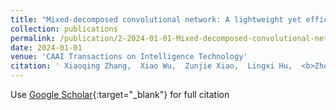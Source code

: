 ```yaml
---
title: "Mixed-decomposed convolutional network: A lightweight yet efficient convolutional neural network for ocular disease recognition"
collection: publications
permalink: /publication/2-2024-01-01-Mixed-decomposed-convolutional-network-A-lightweight-yet-efficient-convolutional-neural-network-for-ocular-disease-recognition
date: 2024-01-01
venue: 'CAAI Transactions on Intelligence Technology'
citation: ' Xiaoqing Zhang,  Xiao Wu,  Zunjie Xiao,  Lingxi Hu,  <b>Zhongxi Qiu</b>,  Qingyang Sun,  Risa Higashita,  Jiang Liu, &quot;Mixed-decomposed convolutional network: A lightweight yet efficient convolutional neural network for ocular disease recognition.&quot; CAAI Transactions on Intelligence Technology, 2024.'
---
```

Use [Google Scholar](https://scholar.google.com/scholar?q=Mixed+decomposed+convolutional+network:+A+lightweight+yet+efficient+convolutional+neural+network+for+ocular+disease+recognition){:target="_blank"} for full citation